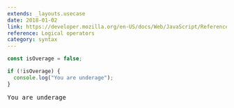 ```yaml
---
extends: _layouts.usecase
date: 2018-01-02
link: https://developer.mozilla.org/en-US/docs/Web/JavaScript/Reference/Operators/Logical_Operators
reference: Logical operators
category: syntax
---
```


```javascript
const isOverage = false;

if (!isOverage) {
  console.log("You are underage");
}
```

<pre class="output">You are underage</pre>
